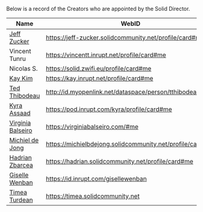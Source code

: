 Below is a record of the Creators who are appointed by the Solid Director.

| Name      | WebID      |
| --------- | ---------- |
| [Jeff Zucker](https://github.com/jeff-zucker) | https://jeff-zucker.solidcommunity.net/profile/card#me |
| Vincent Tunru | https://vincentt.inrupt.net/profile/card#me |
| Nicolas S. | https://solid.zwifi.eu/profile/card#me |
| [Kay Kim](https://github.com/kay-kim) | https://kay.inrupt.net/profile/card#me |
| [Ted Thibodeau](https://github.com/TallTed) | http://id.myopenlink.net/dataspace/person/tthibodeau#this |
| [Kyra Assaad](https://github.com/kyraassaad) | https://pod.inrupt.com/kyra/profile/card#me |
| [Virginia Balseiro](https://github.com/VirginiaBalseiro) | https://virginiabalseiro.com/#me |
| [Michiel de Jong](https://github.com/michielbdejong) | https://michielbdejong.solidcommunity.net/profile/card#me |
| [Hadrian Zbarcea](https://github.com/hzbarcea) | https://hadrian.solidcommunity.net/profile/card#me |
| [Giselle Wenban](https://github.com/gisellewenban) | https://id.inrupt.com/gisellewenban |
| [Timea Turdean](https://github.com/timea-solid) | https://timea.solidcommunity.net |
